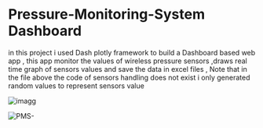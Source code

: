 
# Pressure-Monitoring-System Dashboard
in this project i used Dash plotly framework to build a Dashboard based web app , this app monitor the values of wireless pressure sensors ,draws real time graph of sensors values and save the data in excel files , Note that in the file above the code of sensors handling does not exist i only generated random values to represent sensors value 

![imagg](https://drive.google.com/uc?export=view&id=1H996Vzg4QV7d6u2eh5ek2L3yycRSIQ_c)

![PMS-](https://user-images.githubusercontent.com/85415062/131397724-5afcf58a-3cdc-42ed-bf58-c62bb416b4aa.PNG)


 

